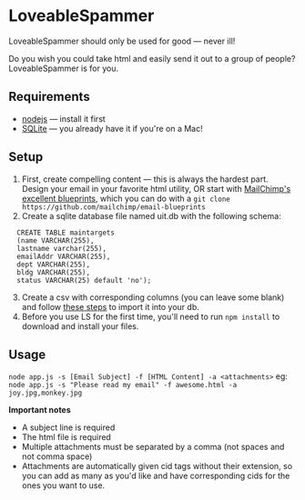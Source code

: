 # LoveableSpammer

LoveableSpammer should only be used for good — never ill!

Do you wish you could take html and easily send it out to a group of people?
LoveableSpammer is for you.

## Requirements
* [nodejs](http://nodejs.org) — install it first
* [SQLite](https://www.sqlite.org) — you already have it if you're on a Mac!

## Setup
1. First, create compelling content — this is always the hardest part. Design
your email in your favorite html utility, OR start with [MailChimp's excellent blueprints](https://github.com/mailchimp/email-blueprints),
which you can do with a
`git clone https://github.com/mailchimp/email-blueprints`
2. Create a sqlite database file named uit.db with the following schema:

```
  CREATE TABLE maintargets
  (name VARCHAR(255),
  lastname varchar(255),
  emailAddr VARCHAR(255),
  dept VARCHAR(255),
  bldg VARCHAR(255),
  status VARCHAR(25) default 'no');
```

3. Create a csv with corresponding columns (you can leave some blank) and follow
[these steps](http://www.sqlite.org/cli.html) to import it into your db.
4. Before you use LS for the first time, you'll need to run `npm install` to
download and install your files.

## Usage
`node app.js -s [Email Subject] -f [HTML Content] -a <attachments>`
eg: `node app.js -s "Please read my email" -f awesome.html -a joy.jpg,monkey.jpg`

**Important notes**
* A subject line is required
* The html file is required
* Multiple attachments must be separated by a comma (not spaces and not comma space)
* Attachments are automatically given cid tags without their extension, so
you can add as many as you'd like and have corresponding cids for the ones you want to use.
